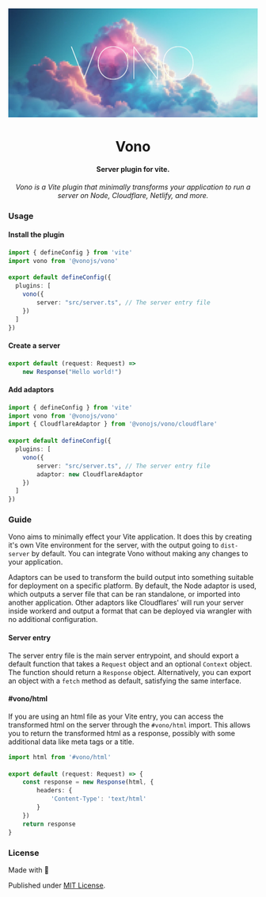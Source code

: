 <div align="center">
<br />

![Vono](.github/banner.jpg)

<h1>Vono</h3>

#### Server plugin for vite.

*Vono is a Vite plugin that minimally transforms your application to run a server on Node, Cloudflare, Netlify, and more.*

</div>

### Usage

#### Install the plugin

```ts
import { defineConfig } from 'vite'
import vono from '@vonojs/vono'

export default defineConfig({
  plugins: [
    vono({
        server: "src/server.ts", // The server entry file
    })
  ]
})
```

#### Create a server

```ts
export default (request: Request) => 
    new Response("Hello world!")
```

#### Add adaptors

```ts
import { defineConfig } from 'vite'
import vono from '@vonojs/vono'
import { CloudflareAdaptor } from '@vonojs/vono/cloudflare'

export default defineConfig({
  plugins: [
    vono({
        server: "src/server.ts", // The server entry file
        adaptor: new CloudflareAdaptor
    })
  ]
})
```

### Guide

Vono aims to minimally effect your Vite application. It does this by creating it's own Vite environment
for the server, with the output going to `dist-server` by default. You can integrate Vono without
making any changes to your application.

Adaptors can be used to transform the build output into something suitable for deployment on a specific platform.
By default, the Node adaptor is used, which outputs a server file that can be ran standalone, or imported into
another application. Other adaptors like Cloudflares' will run your server inside workerd and output a format
that can be deployed via wrangler with no additional configuration.

#### Server entry

The server entry file is the main server entrypoint, and should export a default function
that takes a `Request` object and an optional `Context` object. The function should return a `Response` object. 
Alternatively, you can export an object with a `fetch` method as default, satisfying the same interface.

#### #vono/html

If you are using an html file as your Vite entry, you can access the transformed html on the server through
the `#vono/html` import. This allows you to return the transformed html as a response, possibly with some
additional data like meta tags or a title.

```ts
import html from '#vono/html'

export default (request: Request) => {
    const response = new Response(html, {
        headers: {
            'Content-Type': 'text/html'
        }
    })
    return response
}
```

### License

Made with 💛

Published under [MIT License](./LICENSE).